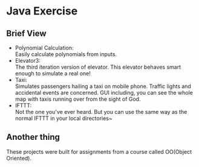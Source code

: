 # Java Exercise  
## Brief View   
- Polynomial Calculation:   
  Easily calculate polynomials from inputs.
- Elevator3:  
  The third iteration version of elevator. This elevator behaves smart enough to simulate a real one!
- Taxi:  
  Simulates passengers hailing a taxi on mobile phone. Traffic lights and accidental events are concerned. GUI including, you can see the whole map with taxis running over from the sight of God.
- IFTTT:  
  Not the one you've ever heard. But you can use the same way as the normal IFTTT in your local directories~

## Another thing  
These projects were built for assignments from a course called OO(Object Oriented).
